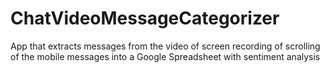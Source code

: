 # ChatVideoMessageCategorizer
App that extracts messages from the video of screen recording of scrolling of the mobile messages into a Google Spreadsheet with sentiment analysis


